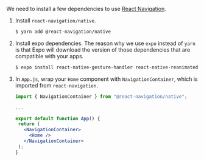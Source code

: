 We need to install a few dependencies to use [React Navigation](https://reactnavigation.org/docs/getting-started/).

1. Install `react-navigation/native`.

    ```bash
    $ yarn add @react-navigation/native
    ```

2. Install expo dependencies. The reason why we use `expo` instead of `yarn` is that Expo will download the version of those dependencies that are compatible with your apps.

    ```bash
    $ expo install react-native-gesture-handler react-native-reanimated react-native-screens react-native-safe-area-context @react-native-community/masked-view
    ```

3. In `App.js`, wrap your `Home` component with `NavigationContainer`, which is imported from `react-navigation`.

    ```jsx
    import { NavigationContainer } from "@react-navigation/native";

    ...

    export default function App() {
     return (
       <NavigationContainer>
         <Home />
       </NavigationContainer>
     );
    }
    ```

